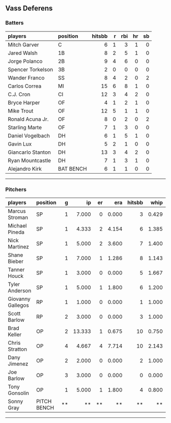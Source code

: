 ## Vass Deferens

### Batters

 
|players           |position  | hitsbb|  r| rbi| hr| sb| 
|:-----------------|:---------|------:|--:|---:|--:|--:| 
|Mitch Garver      |C         |      6|  1|   3|  1|  0| 
|Jared Walsh       |1B        |      8|  2|   5|  1|  0| 
|Jorge Polanco     |2B        |      9|  4|   6|  0|  0| 
|Spencer Torkelson |3B        |      2|  0|   0|  0|  0| 
|Wander Franco     |SS        |      8|  4|   2|  0|  2| 
|Carlos Correa     |MI        |     15|  6|   8|  1|  0| 
|C.J. Cron         |CI        |     12|  3|   4|  2|  0| 
|Bryce Harper      |OF        |      4|  1|   2|  1|  0| 
|Mike Trout        |OF        |     12|  5|   1|  1|  0| 
|Ronald Acuna Jr.  |OF        |      8|  0|   2|  0|  2| 
|Starling Marte    |OF        |      7|  1|   3|  0|  0| 
|Daniel Vogelbach  |DH        |      6|  1|   5|  1|  0| 
|Gavin Lux         |DH        |      5|  2|   1|  0|  0| 
|Giancarlo Stanton |DH        |     13|  3|   4|  2|  0| 
|Ryan Mountcastle  |DH        |      7|  1|   3|  1|  0| 
|Alejandro Kirk    |BAT BENCH |      6|  1|   1|  0|  0| 


* * *

### Pitchers

 
|players           |position    |  g|     ip| er|   era| hitsbb|  whip| so|  w| sv| 
|:-----------------|:-----------|--:|------:|--:|-----:|------:|-----:|--:|--:|--:| 
|Marcus Stroman    |SP          |  1|  7.000|  0| 0.000|      3| 0.429|  5|  1|  0| 
|Michael Pineda    |SP          |  1|  4.333|  2| 4.154|      6| 1.385|  4|  0|  0| 
|Nick Martinez     |SP          |  1|  5.000|  2| 3.600|      7| 1.400|  5|  1|  0| 
|Shane Bieber      |SP          |  1|  7.000|  1| 1.286|      8| 1.143|  7|  0|  0| 
|Tanner Houck      |SP          |  1|  3.000|  0| 0.000|      5| 1.667|  4|  1|  0| 
|Tyler Anderson    |SP          |  1|  5.000|  1| 1.800|      6| 1.200|  3|  1|  0| 
|Giovanny Gallegos |RP          |  1|  1.000|  0| 0.000|      1| 1.000|  2|  0|  1| 
|Scott Barlow      |RP          |  2|  3.000|  0| 0.000|      3| 1.000|  3|  1|  0| 
|Brad Keller       |OP          |  2| 13.333|  1| 0.675|     10| 0.750|  5|  1|  0| 
|Chris Stratton    |OP          |  4|  4.667|  4| 7.714|     10| 2.143|  4|  1|  0| 
|Dany Jimenez      |OP          |  2|  2.000|  0| 0.000|      2| 1.000|  1|  0|  0| 
|Joe Barlow        |OP          |  3|  3.000|  0| 0.000|      0| 0.000|  4|  0|  3| 
|Tony Gonsolin     |OP          |  1|  5.000|  1| 1.800|      4| 0.800|  5|  1|  0| 
|Sonny Gray        |PITCH BENCH | **|     **| **|    **|     **|    **| **| **| **| 


* * *


